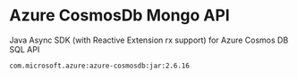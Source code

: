 # Azure CosmosDb Mongo API

Java Async SDK (with Reactive Extension rx support) for Azure Cosmos DB SQL API
```
com.microsoft.azure:azure-cosmosdb:jar:2.6.16
```
